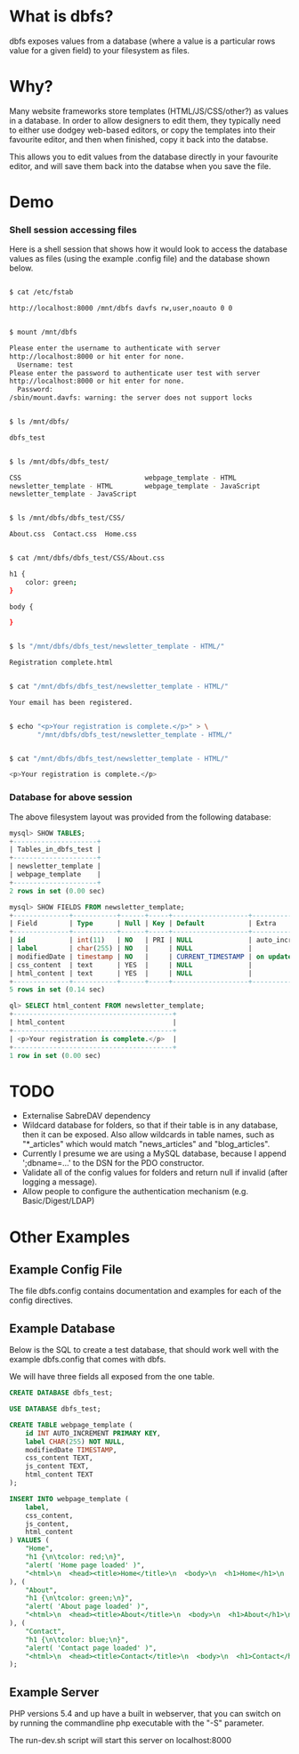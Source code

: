 # What is dbfs?

dbfs exposes values from a database (where a value is a particular rows value for a given field) to your filesystem as files.

# Why?

Many website frameworks store templates (HTML/JS/CSS/other?) as values in a database. In order to allow designers to edit them, they typically need to either use dodgey web-based editors, or copy the templates into their favourite editor, and then when finished, copy it back into the databse.

This allows you to edit values from the database directly in your favourite editor, and will save them back into the databse when you save the file.

# Demo

### Shell session accessing files

Here is a shell session that shows how it would look to access the database values as files (using the example .config file) and the database shown below.

```bash

$ cat /etc/fstab

http://localhost:8000 /mnt/dbfs davfs rw,user,noauto 0 0


$ mount /mnt/dbfs

Please enter the username to authenticate with server
http://localhost:8000 or hit enter for none.
  Username: test
Please enter the password to authenticate user test with server
http://localhost:8000 or hit enter for none.
  Password:  
/sbin/mount.davfs: warning: the server does not support locks


$ ls /mnt/dbfs/

dbfs_test


$ ls /mnt/dbfs/dbfs_test/

CSS                               webpage_template - HTML
newsletter_template - HTML        webpage_template - JavaScript
newsletter_template - JavaScript


$ ls /mnt/dbfs/dbfs_test/CSS/

About.css  Contact.css  Home.css


$ cat /mnt/dbfs/dbfs_test/CSS/About.css

h1 {
	color: green;
}

body {

}


$ ls "/mnt/dbfs/dbfs_test/newsletter_template - HTML/"

Registration complete.html


$ cat "/mnt/dbfs/dbfs_test/newsletter_template - HTML/"

Your email has been registered.


$ echo "<p>Your registration is complete.</p>" > \
       "/mnt/dbfs/dbfs_test/newsletter_template - HTML/"


$ cat "/mnt/dbfs/dbfs_test/newsletter_template - HTML/"

<p>Your registration is complete.</p>
```

### Database for above session

The above filesystem layout was provided from the following database:

```sql
mysql> SHOW TABLES;
+---------------------+
| Tables_in_dbfs_test |
+---------------------+
| newsletter_template |
| webpage_template    |
+---------------------+
2 rows in set (0.00 sec)

mysql> SHOW FIELDS FROM newsletter_template;
+--------------+-----------+------+-----+-------------------+-----------------------------+
| Field        | Type      | Null | Key | Default           | Extra                       |
+--------------+-----------+------+-----+-------------------+-----------------------------+
| id           | int(11)   | NO   | PRI | NULL              | auto_increment              |
| label        | char(255) | NO   |     | NULL              |                             |
| modifiedDate | timestamp | NO   |     | CURRENT_TIMESTAMP | on update CURRENT_TIMESTAMP |
| css_content  | text      | YES  |     | NULL              |                             |
| html_content | text      | YES  |     | NULL              |                             |
+--------------+-----------+------+-----+-------------------+-----------------------------+
5 rows in set (0.14 sec)

ql> SELECT html_content FROM newsletter_template;
+----------------------------------------+
| html_content                           |
+----------------------------------------+
| <p>Your registration is complete.</p>  |
+----------------------------------------+
1 row in set (0.00 sec)
```

# TODO

* Externalise SabreDAV dependency
* Wildcard database for folders, so that if their table is in any database, then it can be exposed. Also allow wildcards in table names, such as "*_articles" which would match "news_articles" and "blog_articles".
* Currently I presume we are using a MySQL database, because I append ';dbname=...' to the DSN for the PDO constructor.
* Validate all of the config values for folders and return null if invalid (after logging a message).
* Allow people to configure the authentication mechanism (e.g. Basic/Digest/LDAP)

# Other Examples

## Example Config File

The file dbfs.config contains documentation and examples for each of the config directives.

## Example Database

Below is the SQL to create a test database, that should work well with the example dbfs.config that comes with dbfs.

We will have three fields all exposed from the one table. 

```SQL
CREATE DATABASE dbfs_test;

USE DATABASE dbfs_test;

CREATE TABLE webpage_template (
	id INT AUTO_INCREMENT PRIMARY KEY,
	label CHAR(255) NOT NULL,
	modifiedDate TIMESTAMP,
	css_content TEXT,
	js_content TEXT,
	html_content TEXT
);

INSERT INTO webpage_template ( 
	label, 
	css_content, 
	js_content, 
	html_content 
) VALUES ( 
	"Home",
	"h1 {\n\tcolor: red;\n}",
	"alert( 'Home page loaded' )",
	"<html>\n  <head><title>Home</title>\n  <body>\n  <h1>Home</h1>\n  </body>\n</html>"
), (
	"About",
	"h1 {\n\tcolor: green;\n}",
	"alert( 'About page loaded' )",
	"<html>\n  <head><title>About</title>\n  <body>\n  <h1>About</h1>\n  </body>\n</html>"
), (
	"Contact",
	"h1 {\n\tcolor: blue;\n}",
	"alert( 'Contact page loaded' )",
	"<html>\n  <head><title>Contact</title>\n  <body>\n  <h1>Contact</h1>\n  </body>\n</html>"
);
```

## Example Server

PHP versions 5.4 and up have a built in webserver, that you can switch on by running the commandline php executable with the "-S" parameter.

The run-dev.sh script will start this server on localhost:8000
